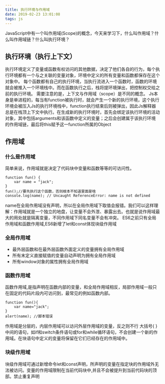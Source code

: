 ```yaml
---
title: 执行环境与作用域
date: 2019-02-23 13:01:08
tags: js
---
```

JavaScript中有一个叫作用域(Scope)的概念，今天来学习下，什么叫作用域？什么叫作用域链？什么叫执行环境？

<!-- more -->

## 执行环境（执行上下文）
执行环境定义了变量或函数有权访问的其他数据，决定了他们各自的行为，每个执行环境都有一个与之关联的变量对象，环境中定义的所有变量和函数都保存在这个对象中。
每个函数都有自己的执行环境，当执行流进入一个函数时，函数的环境就会被推入一个环境栈中。而在函数执行之后，栈将提环境弹出，把控制权交给之前的执行环境。
需要注意的是，上下文与作用域（scope）是不同的概念。
Js本身是单进程的，每当有function被执行时，就会产生一个新的执行环境，这个执行环境会被压入Js的执行环境栈中，function执行结束后则被弹出，因此Js解释器总是在栈顶上下文中执行。在生成新的执行环境时，首先会绑定该执行环境的活动对象，其中包括arguments和该函数中定义的变量；之后会创建属于该执行环境的作用域链，最后将this赋予这一function所属的Object
## 作用域
### 什么是作用域
简单来说，作用域就是决定了代码块中变量和函数等等的可访问性。

    function fun() {
        var name = "jack";
    }
    fun();//要先执行这个函数，否则根本不知道里面是啥
    console.log(name); // Uncaught ReferenceError: name is not defined

name在全局作用域没有声明，所以在全局作用域下取值会报错。我们可以这样理解：作用域就是一个独立的地盘，让变量不会外泄、暴露出去。也就是说作用域最大的用处就是隔离变量，不同作用域下同名变量不会有冲突。
ES6之前只有全局作用域和函数作用域,ES6新增了let和const体现块级作用域

### 全局作用域
- 最外层函数和在最外层函数外面定义的变量拥有全局作用域
- 所有末定义直接赋值的变量自动声明为拥有全局作用域
- 所有window对象的属性拥有全局作用域

### 函数作用域
函数作用域,是指声明在函数内部的变量，和全局作用域相反，局部作用域一般只在固定的代码片段内可访问到，最常见的例如函数内部。

    function fun(){
        var name="jack";
    }
    alert(name); //脚本错误
    
作用域是分层的，内层作用域可以访问外层作用域的变量，反之则不行
大括号{ }中间的语句，如if和switch条件语句或for和while循环语句，不会创建一个新的作用域。在块语句中定义的变量将保留在它们已经存在的作用域中。

### 块级作用域
块级作用域可通过新增命令let和const声明，所声明的变量在指定块的作用域外无法被访问。变量的作用域限制在当前代码块中,并且不会被提升到当前代码块的顶部。禁止重复声明
